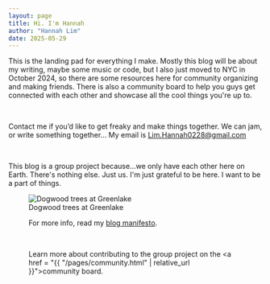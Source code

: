 ```yaml
---
layout: page
title: Hi. I'm Hannah
author: "Hannah Lim"
date: 2025-05-29
---
```




This is the landing pad for everything I make. Mostly this blog will be about my writing, maybe some music or code, but I also just moved to NYC in October 2024, so there are some resources here for community organizing and making friends. There is also a community board to help you guys get connected with each other and showcase all the cool things you're up to.

<br>

Contact me if you’d like to get freaky and make things together. We can jam, or write something together… My email is Lim.Hannah0228@gmail.com

<br>

This blog is a group project because...we only have each other here on Earth. There's nothing else. Just us. I'm just grateful to be here. I want to be a part of things.

<figure>
  <img alt="Dogwood trees at Greenlake" src="{{ "/assets/images/me.jpeg" | relative_url }}" />
  <figcaption>
    Dogwood trees at Greenlake
  </figcaption>

For more info, read my <a href = "{{ site.baseurl }}{% post_url 2025-06-08-blog-manifesto %}">blog manifesto</a>.

<br>

Learn more about contributing to the group project on the <a href = "{{ "/pages/community.html" | relative_url }}">community board</a>.
